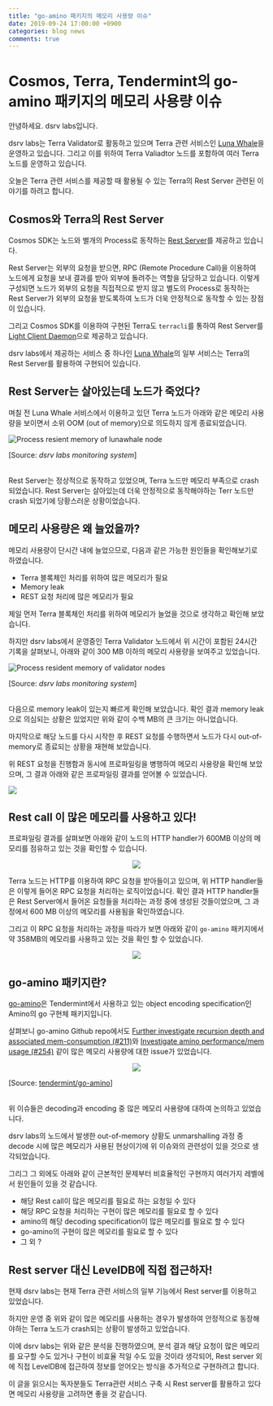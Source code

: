```yaml
---
title: "go-amino 패키지의 메모리 사용량 이슈"
date: 2019-09-24 17:00:00 +0900
categories: blog news
comments: true
---
```

# Cosmos, Terra, Tendermint의 go-amino 패키지의 메모리 사용량 이슈

안녕하세요. dsrv labs입니다.

dsrv labs는 Terra Validator로 활동하고 있으며 Terra 관련 서비스인 [Luna Whale](https://www.lunawhale.com)을 운영하고 있습니다.
그리고 이를 위하여 Terra Valiadtor 노드를 포함하여 여러 Terra 노드를 운영하고 있습니다.

오늘은 Terra 관련 서비스를 제공할 때 활용될 수 있는 Terra의 Rest Server 관련된 이야기를 하려고 합니다.

## Cosmos와 Terra의 Rest Server

Cosmos SDK는 노드와 별개의 Process로 동작하는 [Rest Server](https://cosmos.network/docs/clients/service-providers.html#setting-up-the-rest-server)를 제공하고 있습니다. 

Rest Server는 외부의 요청을 받으면, RPC (Remote Procedure Call)을 이용하여 노드에게 요청을 보내 결과를 받아 외부에 돌려주는 역할을 담당하고 있습니다.
이렇게 구성되면 노드가 외부의 요청을 직접적으로 받지 않고 별도의 Process로 동작하는 Rest Server가 외부의 요청을 받도록하여 노드가 더욱 안정적으로 동작할 수 있는 장점이 있습니다.

그리고 Cosmos SDK를 이용하여 구현된 Terra도 `terracli`를 통하여 Rest Server를 [Light Client Daemon](https://docs.terra.money/guide/light-client)으로 제공하고 있습니다.

dsrv labs에서 제공하는 서비스 중 하나인 [Luna Whale](https://www.lunawhale.com/)의 일부 서비스는 Terra의 Rest Server를 활용하여 구현되어 있습니다.

## Rest Server는 살아있는데 노드가 죽었다? 

며칠 전 Luna Whale 서비스에서 이용하고 있던 Terra 노드가 아래와 같은 메모리 사용량을 보이면서 소위 OOM (out of memory)으로 의도하지 않게 종료되었습니다.

<img alt="Process resient memory of lunawhale node" src="https://raw.githubusercontent.com/dsrvlabs/dsrvlabs.github.io/master/posts_attachment/20190924-lunawhale.png">

[Source: *dsrv labs monitoring system*]

<br>
Rest Server는 정상적으로 동작하고 있었으며, Terra 노드만 메모리 부족으로 crash 되었습니다. Rest Server는 살아있는데 더욱 안정적으로 동작해야하는 Terr 노드만 crash 되었기에 당황스러운 상황이었습니다.

## 메모리 사용량은 왜 늘었을까?

메모리 사용량이 단시간 내에 늘었으므로, 다음과 같은 가능한 원인들을 확인해보기로 하였습니다.

- Terra 블록체인 처리를 위하여 많은 메모리가 필요
- Memory leak
- REST 요청 처리에 많은 메모리가 필요

제일 먼저 Terra 블록체인 처리를 위하여 메모리가 늘었을 것으로 생각하고 확인해 보았습니다.

하지만 dsrv labs에서 운영중인 Terra Validator 노드에서 위 시간이 포함된 24시간 기록을 살펴보니, 아래와 같이 300 MB 이하의 메모리 사용량을 보여주고 있었습니다.

<img alt="Process resident memory of validator nodes" src="https://raw.githubusercontent.com/dsrvlabs/dsrvlabs.github.io/master/posts_attachment/20190924-validator-normal.png">

[Source: *dsrv labs monitoring system*]

<br>
다음으로 memory leak이 있는지 빠르게 확인해 보았습니다. 확인 결과 memory leak으로 의심되는 상황은 있었지만 위와 같이 수백 MB의 큰 크기는 아니었습니다.

마지막으로 해당 노드를 다시 시작한 후 REST 요청를 수행하면서 노드가 다시 out-of-memory로 종료되는 상황을 재현해 보았습니다.

위 REST 요청을 진행함과 동시에 프로파일링을 병행하여 메모리 사용량을 확인해 보았으며, 그 결과 아래와 같은 프로파일링 결과를 얻어볼 수 있었습니다.

<img src="https://raw.githubusercontent.com/dsrvlabs/dsrvlabs.github.io/master/posts_attachment/20190924-memprofile-1.png">

## Rest call 이 많은 메모리를 사용하고 있다!

프로파일링 결과를 살펴보면 아래와 같이 노드의 HTTP handler가 600MB 이상의 메모리를 점유하고 있는 것을 확인할 수 있습니다.

<p align="center">
<img src="https://raw.githubusercontent.com/dsrvlabs/dsrvlabs.github.io/master/posts_attachment/20190924-memprofile-2.png">
</p>

Terra 노드는 HTTP를 이용하여 RPC 요청을 받아들이고 있으며, 위 HTTP handler들은 이렇게 들어온 RPC 요청을 처리하는 로직이었습니다.
확인 결과 HTTP handler들은 Rest Server에서 들어온 요청들을 처리하는 과정 중에 생성된 것들이었으며, 그 과정에서 600 MB 이상의 메모리를 사용됨을 확인하였습니다.

그리고 이 RPC 요청을 처리하는 과정을 따라가 보면 아래와 같이  `go-amino` 패키지에서 약 358MB의 메모리를 사용하고 있는 것을 확인 할 수 있었습니다.
<p align="center">
<img src="https://raw.githubusercontent.com/dsrvlabs/dsrvlabs.github.io/master/posts_attachment/20190924-memprofile-3.png">
</p>

## go-amino 패키지란?

[go-amino](https://github.com/tendermint/go-amino)은 Tendermint에서 사용하고 있는 object encoding specification인 Amino의 go 구현체 패키지입니다.

살펴보니 go-amino Github repo에서도 [Further investigate recursion depth and associated mem-consumption (#211)](https://github.com/tendermint/go-amino/issues/211)와 [Investigate amino performance/mem usage (#254)](https://github.com/tendermint/go-amino/issues/254) 같이 많은 메모리 사용량에 대한 issue가 있었습니다.

<p align="center">
<img src="https://raw.githubusercontent.com/dsrvlabs/dsrvlabs.github.io/master/posts_attachment/20190924-amino.png">

[Source: [tendermint/go-amino](https://github.com/tendermint/go-amino/issues?utf8=%E2%9C%93&q=is%3Aissue+is%3Aopen+memory+)]
</p>

<br>
위 이슈들은 decoding과 encoding 중 많은 메모리 사용량에 대하여 논의하고 있었습니다.

dsrv labs의 노드에서 발생한 out-of-memory 상황도 unmarshalling 과정 중 decode 시에 많은 메모리가 사용된 현상이기에 위 이슈와의 관련성이 있을 것으로 생각되었습니다.

그리그 그 외에도 아래와 같이 근본적인 문제부터 비효율적인 구현까지 여러가지 레벨에서 원인들이 있을 것 같습니다.

- 해당 Rest call이 많은 메모리를 필요로 하는 요청일 수 있다
- 해당 RPC 요청을 처리하는 구현이 많은 메모리를 필요로 할 수 있다
- amino의 해당 decoding specification이 많은 메모리를 필요로 할 수 있다
- go-amino의 구현이 많은 메모리를 필요로 할 수 있다
- 그 외 ?

## Rest server 대신 LevelDB에 직접 접근하자!

현재 dsrv labs는 현재 Terra 관련 서비스의 일부 기능에서 Rest server를 이용하고 있었습니다.

하지만 운영 중 위와 같이 많은 메모리를 사용하는 경우가 발생하여 안정적으로 동장해야하는 Terra 노드가 crash되는 상황이 발생하고 있었습니다.

이에 dsrv labs는 위와 같은 분석을 진행하였으며, 분석 결과 해당 요청이 많은 메모리를 요구할 수도 있거나 구현이 비효율 적일 수도 있을 것이라 생각되어, Rest server 외에 직접 LevelDB에 접근하여 정보를 얻어오는 방식을 추가적으로 구현하려고 합니다.

이 글을 읽으시는 독자분들도 Terra관련 서비스 구축 시 Rest server를 활용하고 있다면 메모리 사용량을 고려하면 좋을 것 같습니다.

